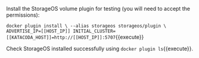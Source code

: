 Install the StorageOS volume plugin for testing (you will need to accept the permissions):

`
docker plugin install \
--alias storageos storageos/plugin \
ADVERTISE_IP=[[HOST_IP]] INITIAL_CLUSTER=[[KATACODA_HOST]]=http://[[HOST_IP]]:5707
`{{execute}}

Check StorageOS installed successfully using `docker plugin ls`{{execute}}.
